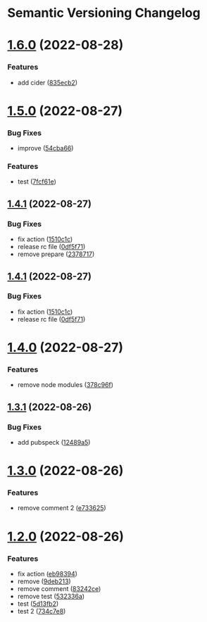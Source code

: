 # Semantic Versioning Changelog

# [1.6.0](https://github.com/adrianostas/app_ready_for_cd/compare/v1.5.0...v1.6.0) (2022-08-28)


### Features

* add cider ([835ecb2](https://github.com/adrianostas/app_ready_for_cd/commit/835ecb29ad038a0765583bb65cbeab162d6c3ca1))

# [1.5.0](https://github.com/adrianostas/app_ready_for_cd/compare/v1.4.1...v1.5.0) (2022-08-27)


### Bug Fixes

* improve ([54cba66](https://github.com/adrianostas/app_ready_for_cd/commit/54cba66bc23c7adb6080c7eefaf2609ec8ed1188))


### Features

* test ([7fcf61e](https://github.com/adrianostas/app_ready_for_cd/commit/7fcf61e575b17eab7d33688d1c2359152ad5212e))

## [1.4.1](https://github.com/adrianostas/app_ready_for_cd/compare/v1.4.0...v1.4.1) (2022-08-27)


### Bug Fixes

* fix action ([1510c1c](https://github.com/adrianostas/app_ready_for_cd/commit/1510c1c1d3a12bb901c6936391d9e79b126379e2))
* release rc file ([0df5f71](https://github.com/adrianostas/app_ready_for_cd/commit/0df5f711ce92f237f756e13da2bf171d6a634a05))
* remove prepare ([2378717](https://github.com/adrianostas/app_ready_for_cd/commit/237871768634c4391cd49d21cc3023247bcedf39))

## [1.4.1](https://github.com/adrianostas/app_ready_for_cd/compare/v1.4.0...v1.4.1) (2022-08-27)


### Bug Fixes

* fix action ([1510c1c](https://github.com/adrianostas/app_ready_for_cd/commit/1510c1c1d3a12bb901c6936391d9e79b126379e2))
* release rc file ([0df5f71](https://github.com/adrianostas/app_ready_for_cd/commit/0df5f711ce92f237f756e13da2bf171d6a634a05))

# [1.4.0](https://github.com/adrianostas/app_ready_for_cd/compare/v1.3.1...v1.4.0) (2022-08-27)


### Features

* remove node modules ([378c96f](https://github.com/adrianostas/app_ready_for_cd/commit/378c96f109b7ce26b2b86319403889e01569c5de))

## [1.3.1](https://github.com/adrianostas/app_ready_for_cd/compare/v1.3.0...v1.3.1) (2022-08-26)


### Bug Fixes

* add pubspeck ([12489a5](https://github.com/adrianostas/app_ready_for_cd/commit/12489a5f124e64b0e409b30e229c8c00a4d7c1ca))

# [1.3.0](https://github.com/adrianostas/app_ready_for_cd/compare/v1.2.0...v1.3.0) (2022-08-26)


### Features

* remove comment 2 ([e733625](https://github.com/adrianostas/app_ready_for_cd/commit/e7336251a01eb77b086b7108f3168af125846472))

# [1.2.0](https://github.com/adrianostas/app_ready_for_cd/compare/v1.1.0...v1.2.0) (2022-08-26)


### Features

* fix action ([eb98394](https://github.com/adrianostas/app_ready_for_cd/commit/eb983943d05fc92d81a237190ddc9254ddca1fc4))
* remove ([9deb213](https://github.com/adrianostas/app_ready_for_cd/commit/9deb213f11e15f951c408bbe59d0436734fde0e5))
* remove comment ([83242ce](https://github.com/adrianostas/app_ready_for_cd/commit/83242ce8642c392a8e384101b2c1e500427d49fc))
* remove test ([532336a](https://github.com/adrianostas/app_ready_for_cd/commit/532336aab22bef4e16c9c8b3431430e7ef0b42bf))
* test ([5d13fb2](https://github.com/adrianostas/app_ready_for_cd/commit/5d13fb294899a57d4c3bc46014302f1eb76c83c9))
* test 2 ([734c7e8](https://github.com/adrianostas/app_ready_for_cd/commit/734c7e845686f7fa0168824c22319caa83577e69))
